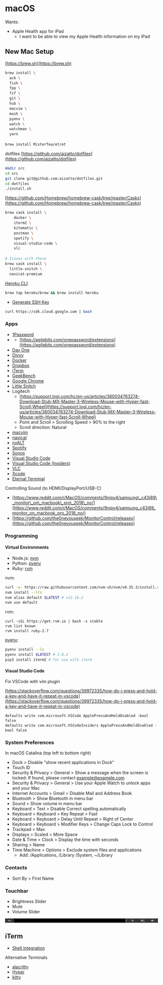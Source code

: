 # macOS

Wants:

* Apple Health app for iPad
  * I want to be able to view my Apple Health information on my iPad

## New Mac Setup

[https://brew.sh](https://brew.sh)

```bash
brew install \
  ack \
  fish \
  fpp \
  fzf \
  git \
  hub \
  macvim \
  mosh \
  pyenv \
  watch \
  watchman \
  yarn
  
brew install MisterTea/et/et
```

dotfiles [https://github.com/aizatto/dotfiles](https://github.com/aizatto/dotfiles)

```bash
mkdir src
cd src
git clone git@github.com:aizatto/dotfiles.git
cd dotfiles
./install.sh
```

[https://github.com/Homebrew/homebrew-cask/tree/master/Casks](https://github.com/Homebrew/homebrew-cask/tree/master/Casks)

```bash
brew cask install \
    docker \
    iterm2 \
    kitematic \
    postman \
    spotify \
    visual-studio-code \
    vlc
    
# Issues with these
brew cask install \
  little-snitch \
  navicat-premium
```

[Heroku CLI](https://devcenter.heroku.com/articles/heroku-cli):

```bash
brew tap heroku/brew && brew install heroku
```

* [Generate SSH Key](https://help.github.com/articles/generating-a-new-ssh-key-and-adding-it-to-the-ssh-agent/)

```bash
curl https://sdk.cloud.google.com | bash
```



### Apps

* [1Password](https://1password.com)
* * [https://agilebits.com/onepassword/extensions](https://agilebits.com/onepassword/extensions)
* [Day One](https://itunes.apple.com/us/app/day-one/id1055511498?mt=12)
* [Divvy](https://itunes.apple.com/us/app/divvy-window-manager/id413857545?mt=12)
* [Docker](https://store.docker.com/editions/community/docker-ce-desktop-mac)
* [Dropbox](https://www.dropbox.com/downloading?src=index)
* [iTerm](https://www.iterm2.com)
* [GeekBench](https://www.geekbench.com/download/)
* [Google Chrome](https://www.google.com/chrome/)
* [Little Snitch](https://www.obdev.at/products/littlesnitch/index.html)
* Logitech
  * [https://support.logi.com/hc/en-us/articles/360034763274-Download-Stub-MX-Master-3-Wireless-Mouse-with-Hyper-fast-Scroll-Wheel](https://support.logi.com/hc/en-us/articles/360034763274-Download-Stub-MX-Master-3-Wireless-Mouse-with-Hyper-fast-Scroll-Wheel)
  * Point and Scroll &gt; Scrolling Speed &gt; 90% to the right
  * Scroll direction: Natural
* [macvim](https://github.com/macvim-dev/macvim/releases)
* [navicat](https://navicat.com/en/download/navicat-premium)
* [nvALT](http://brettterpstra.com/projects/nvalt/)
* [Spotify](https://www.spotify.com/my-en/download/)
* [Sonos](https://www.sonos.com/en/support)
* [Visual Studio Code](https://code.visualstudio.com/)
* [Visual Studio Code \(Insiders\)](https://code.visualstudio.com/insiders/)
* [VLC](http://www.videolan.org)
* [Xcode](https://itunes.apple.com/us/app/xcode/id497799835?mt=12)
* [Eternal Terminal](https://eternalterminal.dev/download/)

Controlling Sound \(to HDMI/DisplayPort/USB-C\)

* [https://www.reddit.com/r/MacOS/comments/9nipy4/samsung\_c43j89\_monitor\_on\_macbook\_pro\_2018\_no/](https://www.reddit.com/r/MacOS/comments/9nipy4/samsung_c43j89_monitor_on_macbook_pro_2018_no/)
* [https://github.com/the0neyouseek/MonitorControl/releases](https://github.com/the0neyouseek/MonitorControl/releases)

### Programming

#### Virtual Environments

* Node.js: [nvm](https://github.com/creationix/nvm)
* Python: [pyenv](https://github.com/pyenv/pyenv)
* Ruby: [rvm](https://rvm.io/)

nvm:

```bash
curl -o- https://raw.githubusercontent.com/nvm-sh/nvm/v0.35.3/install.sh | bash
nvm install --lts
nvm alias default $LATEST # v12.16.2
nvm use default
```

rvm:

```text
curl -sSL https://get.rvm.io | bash -s stable
rvm list known
rvm install ruby-2.7
```

[pyenv](https://github.com/pyenv/pyenv):

```bash
pyenv install --ls
pyenv install $LATEST # 3.8.2
pip3 install iterm2 # for use with iterm
```

#### Visual Studio Code

Fix VSCode with vim plugin

[https://stackoverflow.com/questions/39972335/how-do-i-press-and-hold-a-key-and-have-it-repeat-in-vscode](https://stackoverflow.com/questions/39972335/how-do-i-press-and-hold-a-key-and-have-it-repeat-in-vscode)

```text
defaults write com.microsoft.VSCode ApplePressAndHoldEnabled -bool false
defaults write com.microsoft.VSCodeInsiders ApplePressAndHoldEnabled -bool false
```

### System Preferences

In macOS Catalina \(top left to bottom right\)

* Dock &gt; Disable "show recent applications in Dock"
* Touch ID
* Security & Privacy &gt; General &gt; Show a message when the screen is locked: If found, please contact example@example.com
* Security & Privacy &gt; General &gt; Use your Apple Watch to unlock apps and your Mac
* Internet Accounts &gt; Gmail &gt; Disable Mail and Address Book
* Bluetooth &gt; Show Bluetooth in menu bar
* Sound &gt; Show volume in menu bar
* Keyboard &gt; Text &gt; Disable Correct spelling automatically
* Keyboard &gt; Keyboard &gt; Key Repeat &gt; Fast
* Keyboard &gt; Keyboard &gt; Delay Until Repeat &gt; Right of Center
* Keyboard &gt; Keyboard &gt; Modifier Keys &gt; Change Caps Lock to Control
* Trackpad &gt; Max
* Displays &gt; Scaled &gt; More Space
* Date & Time &gt; Clock &gt; Display the time with seconds
* Sharing &gt; Name
* Time Machine &gt; Options &gt; Exclude system files and applications
  * Add: /Applications, /Library /System, ~/Library

### Contacts

* Sort By &gt; First Name

### Touchbar

* Brightness Slider
* Mute
* Volume Slider

![](../../../.gitbook/assets/touch-bar-shot-2019-03-27-at-10.49.05-pm.png)

## iTerm

* [Shell Integration](https://iterm2.com/shell_integration.html)

Alternative Terminals

* [alacritty](https://github.com/jwilm/alacritty)
* [Hyper](https://hyper.is/)
* [kitty](https://sw.kovidgoyal.net/kitty/)

